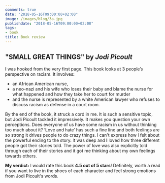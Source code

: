 ```yaml
---
comments: true
date: "2018-05-16T09:00:00+02:00"
image: /images/blog/3a.jpg
publishdate: "2018-05-16T09:00:00+02:00"
tags:
- book
title: Book review
---
```

<!--# This is another post-->
## "SMALL GREAT THINGS" by *Jodi Picoult*
I was hooked from the very first page. This book looks at 3 people’s perspective on racism. It involves: 

- an African American nurse, 
- a neo-nazi and his wife who loses their baby and blame the nurse for what happened and how they take her to court for murder 
- and the nurse is represented by a white American lawyer who refuses to discuss racism as defense in a court room. 

By the end of the book, it struck a cord in me. It is such a sensitive topic, but Jodi Picoult tackled it impressively. It makes you question your own perceptions. Does everyone of us have some racism in us without thinking too much about it? ‘Love and hate’ has such a fine line and both feelings are so strong it drives people to do crazy things. I can't express how I felt about the powerful ending to the story. It was deep and I loved how three different people got their stories told. The power of love was also explicitly told through each of their stories and it got me thinking about my own feelings towards others. 

**My verdict:** I would rate this book **4.5 out of 5 stars**! Definitely, worth a read if you want to live in the shoes of each character and feel strong emotions from Jodi Picoult's words. 
